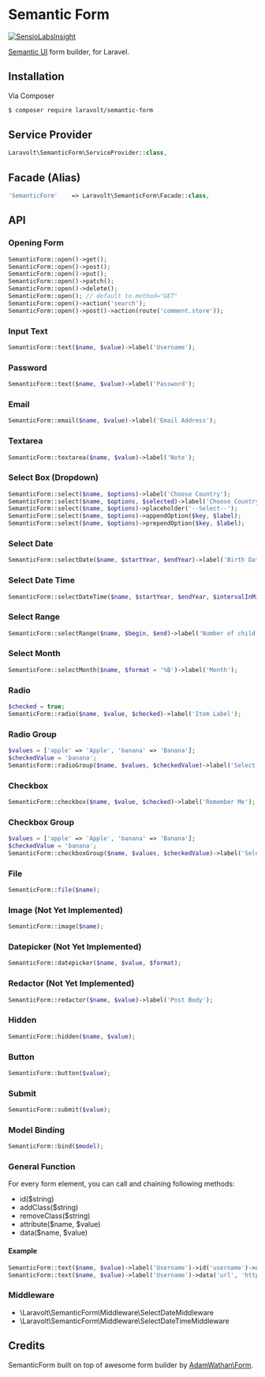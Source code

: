 # Semantic Form
[![SensioLabsInsight](https://insight.sensiolabs.com/projects/7378998a-4d74-43aa-841a-d85b74579734/big.png)](https://insight.sensiolabs.com/projects/7378998a-4d74-43aa-841a-d85b74579734)

[Semantic UI](http://semantic-ui.com/) form builder, for Laravel.

## Installation

Via Composer

``` bash
$ composer require laravolt/semantic-form
```

## Service Provider
``` php
Laravolt\SemanticForm\ServiceProvider::class,
```

## Facade (Alias)
``` php
'SemanticForm'    => Laravolt\SemanticForm\Facade::class,
```

## API

### Opening Form
``` php
SemanticForm::open()->get();
SemanticForm::open()->post();
SemanticForm::open()->put();
SemanticForm::open()->patch();
SemanticForm::open()->delete();
SemanticForm::open(); // default to method="GET"
SemanticForm::open()->action('search');
SemanticForm::open()->post()->action(route('comment.store'));

```

### Input Text
``` php
SemanticForm::text($name, $value)->label('Username');
```

### Password
``` php
SemanticForm::text($name, $value)->label('Password');
```

### Email
``` php
SemanticForm::email($name, $value)->label('Email Address');
```
### Textarea
``` php
SemanticForm::textarea($name, $value)->label('Note');
```

### Select Box (Dropdown)
``` php
SemanticForm::select($name, $options)->label('Choose Country');
SemanticForm::select($name, $options, $selected)->label('Choose Country');
SemanticForm::select($name, $options)->placeholder('--Select--');
SemanticForm::select($name, $options)->appendOption($key, $label);
SemanticForm::select($name, $options)->prependOption($key, $label);
```

### Select Date
``` php
SemanticForm::selectDate($name, $startYear, $endYear)->label('Birth Date');
```

### Select Date Time
``` php
SemanticForm::selectDateTime($name, $startYear, $endYear, $intervalInMinute)->label('Schedule');
```

### Select Range
``` php
SemanticForm::selectRange($name, $begin, $end)->label('Number of child');
```

### Select Month
``` php
SemanticForm::selectMonth($name, $format = '%B')->label('Month');
```

### Radio
``` php
$checked = true;
SemanticForm::radio($name, $value, $checked)->label('Item Label');
```

### Radio Group
``` php
$values = ['apple' => 'Apple', 'banana' => 'Banana'];
$checkedValue = 'banana';
SemanticForm::radioGroup($name, $values, $checkedValue)->label('Select Fruit');
```

### Checkbox
``` php
SemanticForm::checkbox($name, $value, $checked)->label('Remember Me');
```

### Checkbox Group
``` php
$values = ['apple' => 'Apple', 'banana' => 'Banana'];
$checkedValue = 'banana';
SemanticForm::checkboxGroup($name, $values, $checkedValue)->label('Select Fruit');
```

### File
``` php
SemanticForm::file($name);
```

### Image (Not Yet Implemented)
``` php
SemanticForm::image($name);
```

### Datepicker (Not Yet Implemented)
``` php
SemanticForm::datepicker($name, $value, $format);
```

### Redactor (Not Yet Implemented)
``` php
SemanticForm::redactor($name, $value)->label('Post Body');
```

### Hidden
``` php
SemanticForm::hidden($name, $value);
```

### Button
``` php
SemanticForm::button($value);
```

### Submit
``` php
SemanticForm::submit($value);
```

### Model Binding
``` php
SemanticForm::bind($model);
```

### General Function
For every form element, you can call and chaining following methods:

* id($string)
* addClass($string)
* removeClass($string)
* attribute($name, $value)
* data($name, $value)

#### Example
``` php
SemanticForm::text($name, $value)->label('Username')->id('username')->addClass('foo');
SemanticForm::text($name, $value)->label('Username')->data('url', 'http://id-laravel.com');
```

### Middleware

* \Laravolt\SemanticForm\Middleware\SelectDateMiddleware
* \Laravolt\SemanticForm\Middleware\SelectDateTimeMiddleware


## Credits
SemanticForm built on top of awesome form builder by [AdamWathan\Form](https://github.com/adamwathan/form).
